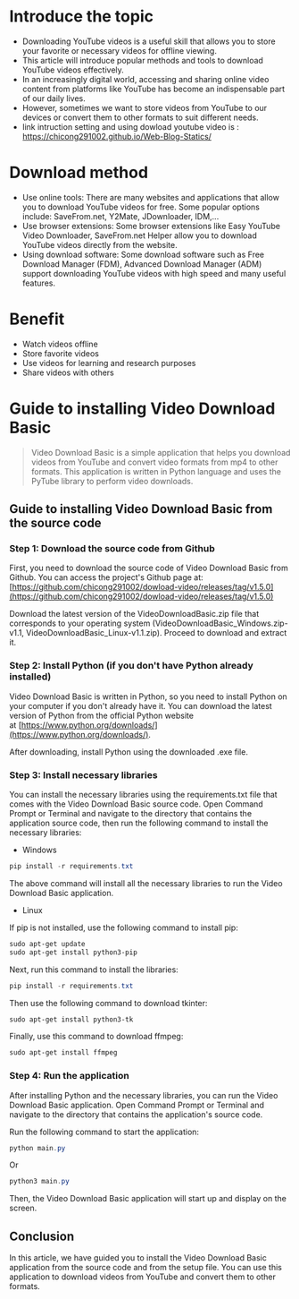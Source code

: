 # Introduce the topic
- Downloading YouTube videos is a useful skill that allows you to store your favorite or necessary videos for offline viewing.
- This article will introduce popular methods and tools to download YouTube videos effectively.
- In an increasingly digital world, accessing and sharing online video content from platforms like YouTube has become an indispensable part of our daily lives.
- However, sometimes we want to store videos from YouTube to our devices or convert them to other formats to suit different needs.
- link intruction setting and using dowload youtube video is : https://chicong291002.github.io/Web-Blog-Statics/
  
# Download method
- Use online tools: There are many websites and applications that allow you to download YouTube videos for free. Some popular options include: SaveFrom.net, Y2Mate, JDownloader, IDM,...
- Use browser extensions: Some browser extensions like Easy YouTube Video Downloader, SaveFrom.net Helper allow you to download YouTube videos directly from the website.
- Using download software: Some download software such as Free Download Manager (FDM), Advanced Download Manager (ADM) support downloading YouTube videos with high speed and many useful features.
  
# Benefit
- Watch videos offline
- Store favorite videos
- Use videos for learning and research purposes
- Share videos with others

# **Guide to installing Video Download Basic**

> Video Download Basic is a simple application that helps you download videos from YouTube and convert video formats from mp4 to other formats. This application is written in Python language and uses the PyTube library to perform video downloads.
> 
## **Guide to installing Video Download Basic from the source code**

### **Step 1: Download the source code from Github**

First, you need to download the source code of Video Download Basic from Github. You can access the project's Github page at: [https://github.com/chicong291002/dowload-video/releases/tag/v1.5.0](https://github.com/chicong291002/dowload-video/releases/tag/v1.5.0)

Download the latest version of the VideoDownloadBasic.zip file that corresponds to your operating system (VideoDownloadBasic_Windows.zip-v1.1, VideoDownloadBasic_Linux-v1.1.zip). Proceed to download and extract it.

### **Step 2: Install Python (if you don't have Python already installed)**

Video Download Basic is written in Python, so you need to install Python on your computer if you don't already have it. You can download the latest version of Python from the official Python website at [https://www.python.org/downloads/](https://www.python.org/downloads/).

After downloading, install Python using the downloaded .exe file.

### **Step 3: Install necessary libraries**

You can install the necessary libraries using the requirements.txt file that comes with the Video Download Basic source code. Open Command Prompt or Terminal and navigate to the directory that contains the application source code, then run the following command to install the necessary libraries:

- Windows

```powershell
pip install -r requirements.txt
```

The above command will install all the necessary libraries to run the Video Download Basic application.

- Linux

If pip is not installed, use the following command to install pip:

```powershell
sudo apt-get update
sudo apt-get install python3-pip
```

Next, run this command to install the libraries:

```powershell
pip install -r requirements.txt
```

Then use the following command to download tkinter:

```powershell
sudo apt-get install python3-tk
```

Finally, use this command to download ffmpeg:

```powershell
sudo apt-get install ffmpeg
```

### **Step 4: Run the application**

After installing Python and the necessary libraries, you can run the Video Download Basic application. Open Command Prompt or Terminal and navigate to the directory that contains the application's source code.

Run the following command to start the application:

```powershell
python main.py
```

Or

```powershell
python3 main.py
```

Then, the Video Download Basic application will start up and display on the screen.

## **Conclusion**

In this article, we have guided you to install the Video Download Basic application from the source code and from the setup file. You can use this application to download videos from YouTube and convert them to other formats.
